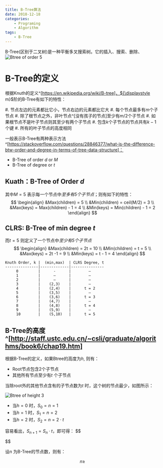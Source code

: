 ```yaml
---
title: B-Tree算法
date: 2018-12-18
categories:  
    - Programing
    - Algorithm
tags:
	- B-Tree
---
```

B-Tree(区别于二叉树)是一种平衡多叉搜索树。它的插入、搜索、删除、
![Btree of order 5](/images/b-tree-order5.png)

<!--more-->
# B-Tree的定义

根据Knuth的定义^[https://en.wikipedia.org/wiki/B-tree]，${\displaystyle m}$阶的B-Tree有如下的特性：

#. 节点左边的元素都比它小，节点右边的元素都比它大
#. 每个节点最多有${\displaystyle m}$个子节点
#. 除了根节点之外，非叶节点^[没有孩子的节点]至少有${\displaystyle m/2}$个子节点
#. 如果根节点不是叶子节点则其至少有两个子节点
#. 包含${\displaystyle k}$个子节点的节点共有${\displaystyle k-1}$个键
#. 所有的叶子节点的高度相同

一般表示B-Tree有两种表示方法^[https://stackoverflow.com/questions/28846377/what-is-the-difference-btw-order-and-degree-in-terms-of-tree-data-structure]：

* B-Tree of order ${\displaystyle d}$ or ${\displaystyle M}$
* B-Tree of degree or ${\displaystyle t}$

## Kuath：B-Tree of Order ${\displaystyle d}$
其中${\displaystyle M=5}$ 表示每一个节点中*至多有5个子节点*；则有如下的特性：
$$
\begin{align}
&Max(children) = 5 \\
&Min(children) = ceil(M/2) = 3 \\
&Max(keys) = Max(children) - 1 = 4 \\
&Min(keys) = Min(children) - 1 = 2
\end{align}
$$

## CLRS: B-Tree of min degree ${\displaystyle t}$
而${\displaystyle t=5}$ 则定义了一个节点中*至少有5个子节点*
$$
\begin{align}
&Max(children) = 2t = 10 \\
&Min(children) = t = 5 \\
&Max(keys) = 2t -1 = 9 \\
&Min(keys) = t - 1 = 4
\end{align}
$$

```
Knuth Order, k |  (min,max)  | CLRS Degree, t
---------------|-------------|---------------
     0         |      -      |        –
     1         |      –      |        –
     2         |      –      |        –
     3         |    (2,3)    |        –
     4         |    (2,4)    |      t = 2
     5         |    (3,5)    |        –
     6         |    (3,6)    |      t = 3
     7         |    (4,7)    |        –
     8         |    (4,8)    |      t = 4
     9         |    (5,9)    |        –
     10        |    (5,10)   |      t = 5
```

## B-Tree的高度^[http://staff.ustc.edu.cn/~csli/graduate/algorithms/book6/chap19.htm]
根据B-Tree的定义，如果Btree的高度为${\displaystyle h}$, 则有：

* Root节点包含2个子节点
* 其他所有节点至少有${\displaystyle t}$ 个子节点

当除root外的其他节点含有的子节点数为${\displaystyle t}$ 时，这个树的节点最少，如图所示：

![Btree of height 3](/images/btree_height_3.gif)

* 当${\displaystyle h=0}$ 时，${\displaystyle S_{0}=n=1}$
* 当${\displaystyle h=1}$ 时，${\displaystyle S_{1}=n=2}$
* 当${\displaystyle h=2}$ 时，${\displaystyle S_{2}=n=2\cdot t}$

容易看出，${\displaystyle S_{n+1}=S_{n}\cdot t}$，即可得：
$$

$$

设${\displaystyle n}$ 为B-Tree的节点数，则有：

$$
n \geq 
$$